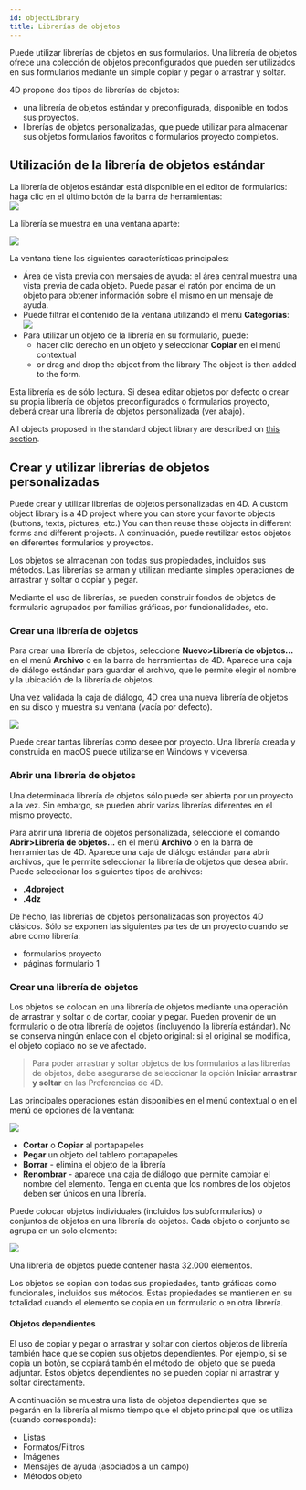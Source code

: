 ```yaml
---
id: objectLibrary
title: Librerías de objetos
---
```


Puede utilizar librerías de objetos en sus formularios. Una librería de objetos ofrece una colección de objetos preconfigurados que pueden ser utilizados en sus formularios mediante un simple copiar y pegar o arrastrar y soltar.

4D propone dos tipos de librerías de objetos:

- una librería de objetos estándar y preconfigurada, disponible en todos sus proyectos.
- librerías de objetos personalizadas, que puede utilizar para almacenar sus objetos formularios favoritos o formularios proyecto completos.

## Utilización de la librería de objetos estándar

La librería de objetos estándar está disponible en el editor de formularios: haga clic en el último botón de la barra de herramientas:\
![](../assets/en/FormEditor/library1.png)

La librería se muestra en una ventana aparte:

![](../assets/en/FormEditor/library2.png)

La ventana tiene las siguientes características principales:

- Área de vista previa con mensajes de ayuda: el área central muestra una vista previa de cada objeto. Puede pasar el ratón por encima de un objeto para obtener información sobre el mismo en un mensaje de ayuda.
- Puede filtrar el contenido de la ventana utilizando el menú **Categorías**:
    ![](../assets/en/FormEditor/library3.png)
- Para utilizar un objeto de la librería en su formulario, puede:
    - hacer clic derecho en un objeto y seleccionar **Copiar** en el menú contextual
    - or drag and drop the object from the library The object is then added to the form.

Esta librería es de sólo lectura. Si desea editar objetos por defecto o crear su propia librería de objetos preconfigurados o formularios proyecto, deberá crear una librería de objetos personalizada (ver abajo).

All objects proposed in the standard object library are described on [this section](../FormEditor/objectLibrary.md).

## Crear y utilizar librerías de objetos personalizadas

Puede crear y utilizar librerías de objetos personalizadas en 4D. A custom object library is a 4D project where you can store your favorite objects (buttons, texts, pictures, etc.) You can then reuse these objects in different forms and different projects. A continuación, puede reutilizar estos objetos en diferentes formularios y proyectos.

Los objetos se almacenan con todas sus propiedades, incluidos sus métodos. Las librerías se arman y utilizan mediante simples operaciones de arrastrar y soltar o copiar y pegar.

Mediante el uso de librerías, se pueden construir fondos de objetos de formulario agrupados por familias gráficas, por funcionalidades, etc.

### Crear una librería de objetos

Para crear una librería de objetos, seleccione **Nuevo>Librería de objetos...** en el menú **Archivo** o en la barra de herramientas de 4D. Aparece una caja de diálogo estándar para guardar el archivo, que le permite elegir el nombre y la ubicación de la librería de objetos.

Una vez validada la caja de diálogo, 4D crea una nueva librería de objetos en su disco y muestra su ventana (vacía por defecto).

![](../assets/en/FormEditor/library4.png)

Puede crear tantas librerías como desee por proyecto. Una librería creada y construida en macOS puede utilizarse en Windows y viceversa.

### Abrir una librería de objetos

Una determinada librería de objetos sólo puede ser abierta por un proyecto a la vez. Sin embargo, se pueden abrir varias librerías diferentes en el mismo proyecto.

Para abrir una librería de objetos personalizada, seleccione el comando **Abrir>Librería de objetos...** en el menú **Archivo** o en la barra de herramientas de 4D. Aparece una caja de diálogo estándar para abrir archivos, que le permite seleccionar la librería de objetos que desea abrir. Puede seleccionar los siguientes tipos de archivos:

- **.4dproject**
- **.4dz**

De hecho, las librerías de objetos personalizadas son proyectos 4D clásicos. Sólo se exponen las siguientes partes de un proyecto cuando se abre como librería:

- formularios proyecto
- páginas formulario 1

### Crear una librería de objetos

Los objetos se colocan en una librería de objetos mediante una operación de arrastrar y soltar o de cortar, copiar y pegar. Pueden provenir de un formulario o de otra librería de objetos (incluyendo la [librería estándar](#using-the-standard-object-library)). No se conserva ningún enlace con el objeto original: si el original se modifica, el objeto copiado no se ve afectado.

> Para poder arrastrar y soltar objetos de los formularios a las librerías de objetos, debe asegurarse de seleccionar la opción **Iniciar arrastrar y soltar** en las Preferencias de 4D.

Las principales operaciones están disponibles en el menú contextual o en el menú de opciones de la ventana:

![](../assets/en/FormEditor/library5.png)

- **Cortar** o **Copiar** al portapapeles
- **Pegar** un objeto del tablero portapapeles
- **Borrar** - elimina el objeto de la librería
- **Renombrar** - aparece una caja de diálogo que permite cambiar el nombre del elemento. Tenga en cuenta que los nombres de los objetos deben ser únicos en una librería.

Puede colocar objetos individuales (incluidos los subformularios) o conjuntos de objetos en una librería de objetos. Cada objeto o conjunto se agrupa en un solo elemento:

![](../assets/en/FormEditor/library6.png)

Una librería de objetos puede contener hasta 32.000 elementos.

Los objetos se copian con todas sus propiedades, tanto gráficas como funcionales, incluidos sus métodos. Estas propiedades se mantienen en su totalidad cuando el elemento se copia en un formulario o en otra librería.

#### Objetos dependientes

El uso de copiar y pegar o arrastrar y soltar con ciertos objetos de librería también hace que se copien sus objetos dependientes. Por ejemplo, si se copia un botón, se copiará también el método del objeto que se pueda adjuntar. Estos objetos dependientes no se pueden copiar ni arrastrar y soltar directamente.

A continuación se muestra una lista de objetos dependientes que se pegarán en la librería al mismo tiempo que el objeto principal que los utiliza (cuando corresponda):

- Listas
- Formatos/Filtros
- Imágenes
- Mensajes de ayuda (asociados a un campo)
- Métodos objeto

